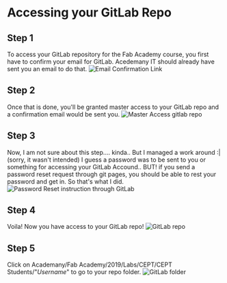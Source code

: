# Accessing your GitLab Repo


## Step 1
To access your GitLab repository for the Fab Academy course, you first have to confirm your email for GitLab. Acedemany IT should already have sent you an email to do that.
![Email Confirmation Link]()

## Step 2
Once that is done, you'll be granted master access to your GitLab repo and a confirmation email would be sent you.
![Master Access gitlab repo]()

## Step 3
Now, I am not sure about this step.... kinda..
But I managed a work around :| (sorry, it wasn't intended)
I guess a password was to be sent to you or something for accessing your GitLab Accound.. BUT! if you send a password reset request through git pages, you should be able to rest your password and get in. So that's what I did.
![Password Reset instruction through GitLab]()

## Step 4
Voila! Now you have access to your GitLab repo!
![GitLab repo]()

## Step 5
Click on Academany/Fab Academy/2019/Labs/CEPT/CEPT Students/"_Username_" to go to your repo folder.
![GitLab folder]()